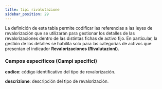 ```yaml
---
title: tipi rivalutazione
sidebar_position: 29
---
```


La definición de esta tabla permite codificar las referencias a las leyes de revalorización que se utilizarán para gestionar los detalles de las revalorizaciones dentro de las distintas fichas de activo fijo. En particular, la gestión de los detalles se habilita solo para las categorías de activos que presentan el indicador **Revalorizaciones (Rivalutazioni)**.

### Campos específicos (Campi specifici)

**codice**: código identificativo del tipo de revalorización.  

**descrizione**: descripción del tipo de revalorización.
